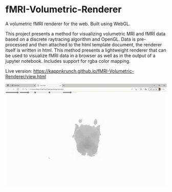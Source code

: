 # fMRI-Volumetric-Renderer
A volumetric fMRI renderer for the web. Built using WebGL.

This project presents a method for visualizing volumetric MRI and fMRI data based on a discrete raytracing algorithm and OpenGL.
Data is pre-processed and then attached to the html template document, the renderer itself is written in html. This method presents a lightweight 
renderer that can be used to visualize fMRI data in a browser as well as in the output of a jupyter notebook. Includes support for rgba color mapping.

Live version:
https://kappnkrunch.github.io/fMRI-Volumetric-Renderer/view.html

![Gif showing the renderer](view.gif "MRI view")
